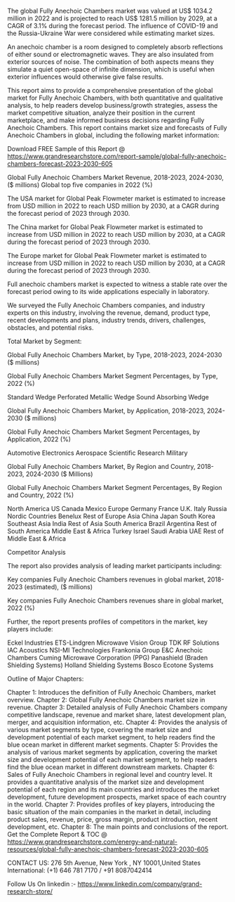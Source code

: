 
The global Fully Anechoic Chambers market was valued at US$ 1034.2 million in 2022 and is projected to reach US$ 1281.5 million by 2029, at a CAGR of 3.1% during the forecast period. The influence of COVID-19 and the Russia-Ukraine War were considered while estimating market sizes.

An anechoic chamber is a room designed to completely absorb reflections of either sound or electromagnetic waves. They are also insulated from exterior sources of noise. The combination of both aspects means they simulate a quiet open-space of infinite dimension, which is useful when exterior influences would otherwise give false results.

This report aims to provide a comprehensive presentation of the global market for Fully Anechoic Chambers, with both quantitative and qualitative analysis, to help readers develop business/growth strategies, assess the market competitive situation, analyze their position in the current marketplace, and make informed business decisions regarding Fully Anechoic Chambers. This report contains market size and forecasts of Fully Anechoic Chambers in global, including the following market information:

Download FREE Sample of this Report @ https://www.grandresearchstore.com/report-sample/global-fully-anechoic-chambers-forecast-2023-2030-605

Global Fully Anechoic Chambers Market Revenue, 2018-2023, 2024-2030, ($ millions)
Global top five companies in 2022 (%)

The USA market for Global Peak Flowmeter market is estimated to increase from USD million in 2022 to reach USD million by 2030, at a CAGR during the forecast period of 2023 through 2030.

The China market for Global Peak Flowmeter market is estimated to increase from USD million in 2022 to reach USD million by 2030, at a CAGR during the forecast period of 2023 through 2030.

The Europe market for Global Peak Flowmeter market is estimated to increase from USD million in 2022 to reach USD million by 2030, at a CAGR during the forecast period of 2023 through 2030.

Full anechoic chambers market is expected to witness a stable rate over the forecast period owing to its wide applications especially in laboratory.

We surveyed the Fully Anechoic Chambers companies, and industry experts on this industry, involving the revenue, demand, product type, recent developments and plans, industry trends, drivers, challenges, obstacles, and potential risks.

Total Market by Segment:

Global Fully Anechoic Chambers Market, by Type, 2018-2023, 2024-2030 ($ millions)

Global Fully Anechoic Chambers Market Segment Percentages, by Type, 2022 (%)

Standard Wedge
Perforated Metallic Wedge
Sound Absorbing Wedge

Global Fully Anechoic Chambers Market, by Application, 2018-2023, 2024-2030 ($ millions)

Global Fully Anechoic Chambers Market Segment Percentages, by Application, 2022 (%)

Automotive
Electronics
Aerospace
Scientific Research
Military

Global Fully Anechoic Chambers Market, By Region and Country, 2018-2023, 2024-2030 ($ Millions)

Global Fully Anechoic Chambers Market Segment Percentages, By Region and Country, 2022 (%)

North America
US
Canada
Mexico
Europe
Germany
France
U.K.
Italy
Russia
Nordic Countries
Benelux
Rest of Europe
Asia
China
Japan
South Korea
Southeast Asia
India
Rest of Asia
South America
Brazil
Argentina
Rest of South America
Middle East & Africa
Turkey
Israel
Saudi Arabia
UAE
Rest of Middle East & Africa

Competitor Analysis

The report also provides analysis of leading market participants including:

Key companies Fully Anechoic Chambers revenues in global market, 2018-2023 (estimated), ($ millions)

Key companies Fully Anechoic Chambers revenues share in global market, 2022 (%)

Further, the report presents profiles of competitors in the market, key players include:

Eckel Industries
ETS-Lindgren
Microwave Vision Group
TDK RF Solutions
IAC Acoustics
NSI-MI Technologies
Frankonia Group
E&C Anechoic Chambers
Cuming Microwave Corporation (PPG)
Panashield (Braden Shielding Systems)
Holland Shielding Systems
Bosco
Ecotone Systems

Outline of Major Chapters:

Chapter 1: Introduces the definition of Fully Anechoic Chambers, market overview.
Chapter 2: Global Fully Anechoic Chambers market size in revenue.
Chapter 3: Detailed analysis of Fully Anechoic Chambers company competitive landscape, revenue and market share, latest development plan, merger, and acquisition information, etc.
Chapter 4: Provides the analysis of various market segments by type, covering the market size and development potential of each market segment, to help readers find the blue ocean market in different market segments.
Chapter 5: Provides the analysis of various market segments by application, covering the market size and development potential of each market segment, to help readers find the blue ocean market in different downstream markets.
Chapter 6: Sales of Fully Anechoic Chambers in regional level and country level. It provides a quantitative analysis of the market size and development potential of each region and its main countries and introduces the market development, future development prospects, market space of each country in the world.
Chapter 7: Provides profiles of key players, introducing the basic situation of the main companies in the market in detail, including product sales, revenue, price, gross margin, product introduction, recent development, etc.
Chapter 8: The main points and conclusions of the report.
Get the Complete Report & TOC @ https://www.grandresearchstore.com/energy-and-natural-resources/global-fully-anechoic-chambers-forecast-2023-2030-605

CONTACT US:
276 5th Avenue, New York , NY 10001,United States
International: (+1) 646 781 7170 / +91 8087042414

Follow Us On linkedin :- https://www.linkedin.com/company/grand-research-store/
